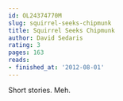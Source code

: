 ```yaml
---
id: OL24374770M
slug: squirrel-seeks-chipmunk
title: Squirrel Seeks Chipmunk
author: David Sedaris
rating: 3
pages: 163
reads:
- finished_at: '2012-08-01'
---
```

Short stories. Meh.
